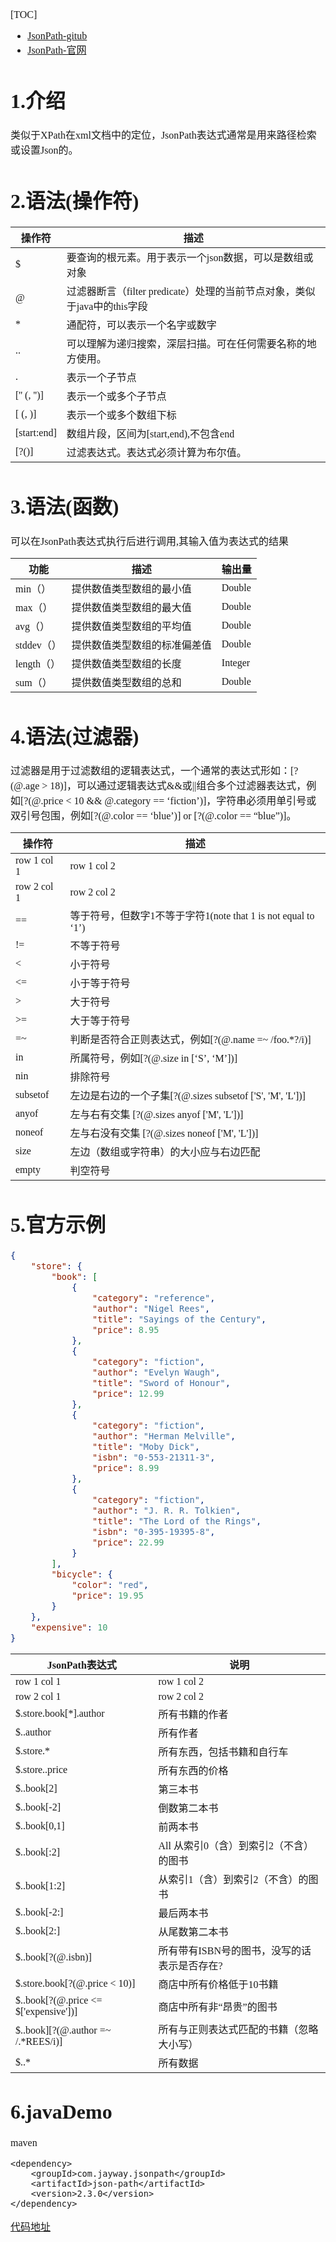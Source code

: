 <font face="SimSun" size=3 >

[TOC]

- [JsonPath-gitub](https://github.com/json-path/JsonPath)
- [JsonPath-官网](https://goessner.net/articles/JsonPath/)

# 1.介绍
类似于XPath在xml文档中的定位，JsonPath表达式通常是用来路径检索或设置Json的。

# 2.语法(操作符)

操作符 | 描述
---|---
$ | 要查询的根元素。用于表示一个json数据，可以是数组或对象
@ | 过滤器断言（filter predicate）处理的当前节点对象，类似于java中的this字段
* | 通配符，可以表示一个名字或数字
.. | 可以理解为递归搜索，深层扫描。可在任何需要名称的地方使用。
.<name> | 表示一个子节点
['<name>' (, '<name>')] | 表示一个或多个子节点
[<number> (, <number>)] | 表示一个或多个数组下标
[start:end] | 数组片段，区间为[start,end),不包含end
[?(<expression>)] | 过滤表达式。表达式必须计算为布尔值。

# 3.语法(函数)

可以在JsonPath表达式执行后进行调用,其输入值为表达式的结果

功能 | 描述 | 输出量
---|---|---
min（） | 提供数值类型数组的最小值 | Double
max（） | 提供数值类型数组的最大值 | Double
avg（） | 提供数值类型数组的平均值 | Double
stddev（） | 提供数值类型数组的标准偏差值 | Double
length（） | 提供数值类型数组的长度 | Integer
sum（） | 提供数值类型数组的总和 | Double

# 4.语法(过滤器)

过滤器是用于过滤数组的逻辑表达式，一个通常的表达式形如：[?(@.age > 18)]，可以通过逻辑表达式&&或||组合多个过滤器表达式，例如[?(@.price < 10 && @.category == ‘fiction’)]，字符串必须用单引号或双引号包围，例如[?(@.color == ‘blue’)] or [?(@.color == “blue”)]。

操作符 | 描述
---|---
row 1 col 1 | row 1 col 2
row 2 col 1 | row 2 col 2
== | 等于符号，但数字1不等于字符1(note that 1 is not equal to ‘1’)
!= | 不等于符号
< | 小于符号
<= | 小于等于符号
\> | 大于符号
>= | 大于等于符号
=~ | 判断是否符合正则表达式，例如[?(@.name =~ /foo.*?/i)]
in | 所属符号，例如[?(@.size in [‘S’, ‘M’])]
nin | 排除符号
subsetof | 左边是右边的一个子集[?(@.sizes subsetof ['S', 'M', 'L'])]
anyof | 左与右有交集 [?(@.sizes anyof ['M', 'L'])]
noneof | 左与右没有交集 [?(@.sizes noneof ['M', 'L'])]
size | 左边（数组或字符串）的大小应与右边匹配
empty | 判空符号

# 5.官方示例

~~~ json
{
    "store": {
        "book": [
            {
                "category": "reference",
                "author": "Nigel Rees",
                "title": "Sayings of the Century",
                "price": 8.95
            },
            {
                "category": "fiction",
                "author": "Evelyn Waugh",
                "title": "Sword of Honour",
                "price": 12.99
            },
            {
                "category": "fiction",
                "author": "Herman Melville",
                "title": "Moby Dick",
                "isbn": "0-553-21311-3",
                "price": 8.99
            },
            {
                "category": "fiction",
                "author": "J. R. R. Tolkien",
                "title": "The Lord of the Rings",
                "isbn": "0-395-19395-8",
                "price": 22.99
            }
        ],
        "bicycle": {
            "color": "red",
            "price": 19.95
        }
    },
    "expensive": 10
}

~~~


JsonPath表达式 | 说明
---|---
row 1 col 1 | row 1 col 2
row 2 col 1 | row 2 col 2
$.store.book[*].author | 所有书籍的作者
$..author | 所有作者
$.store.* | 所有东西，包括书籍和自行车
$.store..price | 所有东西的价格
$..book[2] | 第三本书
$..book[-2] | 倒数第二本书
$..book[0,1] | 前两本书
$..book[:2] | All 从索引0（含）到索引2（不含）的图书
$..book[1:2] | 从索引1（含）到索引2（不含）的图书
$..book[-2:] | 最后两本书
$..book[2:] | 从尾数第二本书
$..book[?(@.isbn)] | 所有带有ISBN号的图书，没写的话表示是否存在?
$.store.book[?(@.price < 10)] | 商店中所有价格低于10书籍
$..book[?(@.price <= $['expensive'])] | 商店中所有非“昂贵”的图书
$..book][?(@.author =~ /.\*REES/i)] | 所有与正则表达式匹配的书籍（忽略大小写）
$..* | 所有数据

# 6.javaDemo

maven
~~~
<dependency>
    <groupId>com.jayway.jsonpath</groupId>
    <artifactId>json-path</artifactId>
    <version>2.3.0</version>
</dependency>
~~~

[代码地址](https://github.com/everforcc/MyUtils)


</font>
